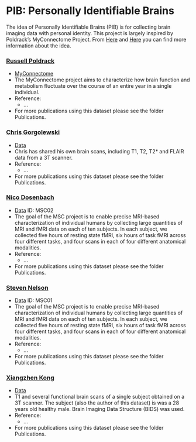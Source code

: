 # PIB: Personally Identifiable Brains
The idea of Personally Identifiable Brains (PIB) is for collecting brain imaging data with personal identity.  This project is largely inspired by Poldrack’s MyConnectome Project.  From [Here](http://conxz.net/2017/06/20/personally-identifiable-brain) and [Here](http://conxz.net/2017/07/05/personally-identifiable-brain2/) you can find more information about the idea. 

### [Russell Poldrack](https://profiles.stanford.edu/russell-poldrack)
- [MyConnectome](http://myconnectome.org/wp/)
- The MyConnectome project aims to characterize how brain function and metabolism fluctuate over the course of an entire year in a single individual.
- Reference:
  - ...
- For more publications using this dataset please see the folder Publications.

### [Chris Gorgolewski](http://reproducibility.stanford.edu/team/chris-gorgolewski/)
- [Data](https://figshare.com/articles/Set_of_anatomical_MRI_brain_scans_of_a_single_subject/1217504)
- Chris has shared his own brain scans, including T1, T2, T2* and FLAIR data from a 3T scanner.
- Reference:
  - ...
- For more publications using this dataset please see the folder Publications.

### [Nico Dosenbach](https://neuro.wustl.edu/about-us/physician-faculty-directory/nico-dosenbach-md/)
- [Data](https://openfmri.org/dataset/ds000224/) ID: MSC02
- The goal of the MSC project is to enable precise MRI-based characterization of individual humans by collecting large quantities of MRI and fMRI data on each of ten subjects. In each subject, we collected five hours of resting state fMRI, six hours of task fMRI across four different tasks, and four scans in each of four different anatomical modalities.
- Reference:
  - ...
- For more publications using this dataset please see the folder Publications.

### [Steven Nelson](https://neuro.wustl.edu/about-us/physician-faculty-directory/nico-dosenbach-md/)
- [Data](https://openfmri.org/dataset/ds000224/) ID: MSC01
- The goal of the MSC project is to enable precise MRI-based characterization of individual humans by collecting large quantities of MRI and fMRI data on each of ten subjects. In each subject, we collected five hours of resting state fMRI, six hours of task fMRI across four different tasks, and four scans in each of four different anatomical modalities.
- Reference:
  - ...
- For more publications using this dataset please see the folder Publications.


### [Xiangzhen Kong](http://www.mpi.nl/people/kong-xiangzhen)
- [Data](https://doi.org/10.6084/m9.figshare.5131771.v1)
- T1 and several functional brain scans of a single subject obtained on a 3T scanner. The subject (also the author of this dataset) is was a 28 years old healthy male. Brain Imaging Data Structure (BIDS) was used.
- Reference:
  - ...
- For more publications using this dataset please see the folder Publications.
